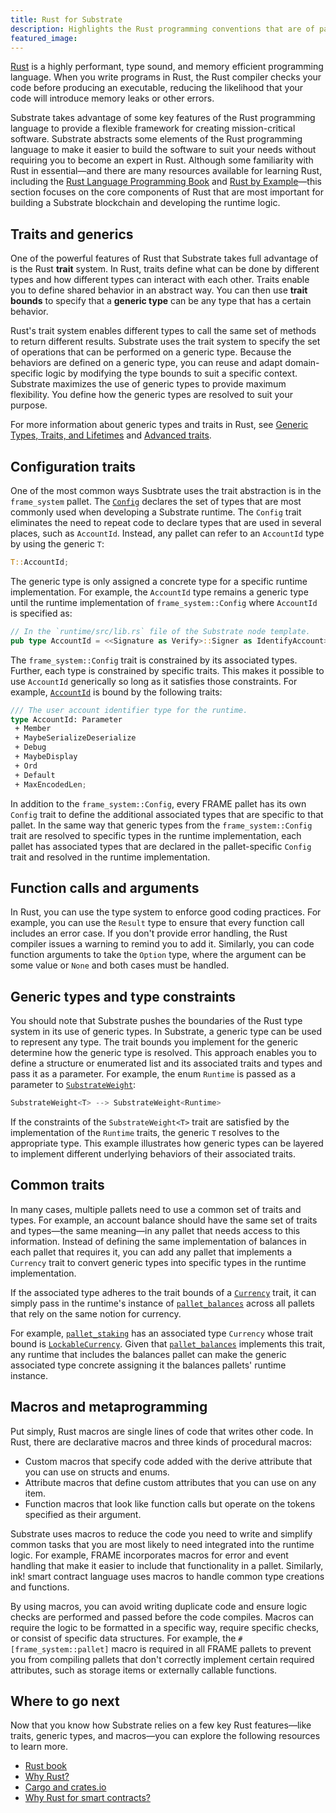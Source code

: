```yaml
---
title: Rust for Substrate
description: Highlights the Rust programming conventions that are of particular importance when developing a Substrate blockchain.
featured_image:
--- 
```


[Rust](https://www.rust-lang.org/) is a highly performant, type sound, and memory efficient programming language.
When you write programs in Rust, the Rust compiler checks your code before producing an executable, reducing the likelihood that your code will introduce memory leaks or other errors.

Substrate takes advantage of some key features of the Rust programming language to provide a flexible framework for creating mission-critical software.
Substrate abstracts some elements of the Rust programming language to make it easier to build the software to suit your needs without requiring you to become an expert in Rust.
Although some familiarity with Rust in essential—and there are many resources available for learning Rust, including the [Rust Language Programming Book](https://doc.rust-lang.org/book/) and [Rust by Example](https://doc.rust-lang.org/rust-by-example/)—this section focuses on the core components of Rust that are most important for building a Substrate blockchain and developing the runtime logic.

## Traits and generics

One of the powerful features of Rust that Substrate takes full advantage of is the Rust **trait** system.
In Rust, traits define what can be done by different types and how different types can interact with each other.
Traits enable you to define shared behavior in an abstract way.
You can then use **trait bounds** to specify that a **generic type** can be any type that has a certain behavior.

Rust's trait system enables different types to call the same set of methods to return different results.
Substrate uses the trait system to specify the set of operations that can be performed on a generic type.
Because the behaviors are defined on a generic type, you can reuse and adapt domain-specific logic by modifying the type bounds to suit a specific context.
Substrate maximizes the use of generic types to provide maximum flexibility.
You define how the generic types are resolved to suit your purpose.

For more information about generic types and traits in Rust, see [Generic Types, Traits, and Lifetimes](https://doc.rust-lang.org/book/ch10-00-generics.html) and [Advanced traits](https://doc.rust-lang.org/book/ch19-03-advanced-traits.html).

## Configuration traits

One of the most common ways Susbtrate uses the trait abstraction is in the `frame_system` pallet.
The [`Config`](https://docs.substrate.io/rustdocs/latest/frame_system/pallet/trait.Config.html) declares the set of types that are most commonly used when developing a Substrate runtime.
The `Config` trait eliminates the need to repeat code to declare types that are used in several places, such as `AccountId`.
Instead, any pallet can refer to an `AccountId` type by using the generic `T`:

```rust
T::AccountId;
```

The generic type is only assigned a concrete type for a specific runtime implementation.
For example, the `AccountId` type remains a generic type until the runtime implementation of `frame_system::Config` where `AccountId` is specified as:

```rust
// In the `runtime/src/lib.rs` file of the Substrate node template.
pub type AccountId = <<Signature as Verify>::Signer as IdentifyAccount>::AccountId;
```

The `frame_system::Config` trait is constrained by its associated types.
Further, each type is constrained by specific traits.
This makes it possible to use `AccountId` generically so long as it satisfies those constraints.
For example, [`AccountId`](https://docs.substrate.io/rustdocs/latest/frame_system/pallet/trait.Config.html#associatedtype.AccountId) is bound by the following traits:

```rust
/// The user account identifier type for the runtime.
type AccountId: Parameter
 + Member
 + MaybeSerializeDeserialize
 + Debug
 + MaybeDisplay
 + Ord
 + Default
 + MaxEncodedLen;
```

In addition to the `frame_system::Config`, every FRAME pallet has its own `Config` trait to define the additional associated types that are specific to that pallet.
In the same way that generic types from the `frame_system::Config` trait are resolved to specific types in the runtime implementation, each pallet has associated types that are declared in the pallet-specific `Config` trait and resolved in the runtime implementation.

## Function calls and arguments

In Rust, you can use the type system to enforce good coding practices.
For example, you can use the `Result` type to ensure that every function call includes an error case.
If you don't provide error handling, the Rust compiler issues a warning to remind you to add it.
Similarly, you can code function arguments to take the `Option` type, where the argument can be some value or `None` and both cases must be handled.

## Generic types and type constraints

You should note that Substrate pushes the boundaries of the Rust type system in its use of generic types.
In Substrate, a generic type can be used to represent any type.
The trait bounds you implement for the generic determine how the generic type is resolved.
This approach enables you to define a structure or enumerated list and its associated traits and types and pass it as a parameter.
For example, the enum `Runtime` is passed as a parameter to [`SubstrateWeight`](https://docs.substrate.io/rustdocs/latest/frame_system/weights/struct.SubstrateWeight.html):

```rust
SubstrateWeight<T> --> SubstrateWeight<Runtime>
```

If the constraints of the `SubstrateWeight<T>` trait are satisfied by the implementation of the `Runtime` traits, the generic `T` resolves to the appropriate type.
This example illustrates how generic types can be layered to implement different underlying behaviors of their associated traits.

## Common traits

In many cases, multiple pallets need to use a common set of traits and types.
For example, an account balance should have the same set of traits and types—the same meaning—in any pallet that needs access to this information.
Instead of defining the same implementation of balances in each pallet that requires it, you can add any pallet that implements a `Currency` trait to convert generic types into specific types in the runtime implementation.

If the associated type adheres to the trait bounds of a [`Currency`](https://docs.substrate.io/rustdocs/latest/frame_support/traits/tokens/currency/index.html) trait, it can simply pass in the runtime's instance of [`pallet_balances`](https://docs.substrate.io/rustdocs/latest/pallet_balances/index.html) across all pallets that rely on the same notion for currency.

For example, [`pallet_staking`](https://docs.substrate.io/rustdocs/latest/pallet_staking/trait.Config.html) has an associated type `Currency` whose trait bound is [`LockableCurrency`](https://docs.substrate.io/rustdocs/latest/frame_support/traits/tokens/currency/trait.LockableCurrency.html).
Given that [`pallet_balances`](https://docs.substrate.io/rustdocs/latest/pallet_balances/index.html) implements this trait, any runtime that includes the balances pallet can make the generic associated type concrete assigning it the balances pallets' runtime instance.

## Macros and metaprogramming

Put simply, Rust macros are single lines of code that writes other code.
In Rust, there are declarative macros and three kinds of procedural macros:

* Custom macros that specify code added with the derive attribute that you can use on structs and enums.
* Attribute macros that define custom attributes that you can use on any item.
* Function macros that look like function calls but operate on the tokens specified as their argument.

Substrate uses macros to reduce the code you need to write and simplify common tasks that you are most likely to need integrated into the runtime logic.
For example, FRAME incorporates macros for error and event handling that make it easier to include that functionality in a pallet.
Similarly, ink! smart contract language uses macros to handle common type creations and functions.

By using macros, you can avoid writing duplicate code and ensure logic checks are performed and passed before the code compiles.
Macros can require the logic to be formatted in a specific way, require specific checks, or consist of specific data structures.
For example, the `#[frame_system::pallet]` macro is required in all FRAME pallets to prevent you from compiling pallets that don't correctly implement certain required attributes, such as storage items or externally callable functions.

## Where to go next

Now that you know how Substrate relies on a few key Rust features—like traits, generic types, and macros—you can explore the following resources to learn more.

* [Rust book](https://doc.rust-lang.org/book/)
* [Why Rust?](https://www.parity.io/blog/why-rust)
* [Cargo and crates.io](https://doc.rust-lang.org/book/ch14-00-more-about-cargo.html)
* [Why Rust for smart contracts?](https://paritytech.github.io/ink-docs/why-rust-for-smart-contracts)
